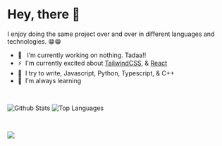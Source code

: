 # Hey, there 👋

<!--
**0x006E/0x006E** is a ✨ _special_ ✨ repository because its `README.md` (this file) appears on your GitHub profile.

Here are some ideas to get you started:

- 🔭 I’m currently working on ...
- 🌱 I’m currently learning ...
- 👯 I’m looking to collaborate on ...
- 🤔 I’m looking for help with ...
- 💬 Ask me about ...
- 📫 How to reach me: ...
- 😄 Pronouns: ...
- ⚡ Fun fact: ...
-->


I enjoy doing the same project over and over in different languages and technologies. 😁😁

- 🔭 &nbsp; I’m currently working on nothing. Tadaa!!
- ⚡️ &nbsp;I'm currently excited about [TailwindCSS](https://tailwindcss.com/), & [React](https://reactjs.org/)
- :pencil: &nbsp;I try to write, Javascript, Python, Typescript, & C++
- 🌱  &nbsp;I’m always learning

<br />


<p align="left">
  <img align="top" src="https://github-readme-stats.vercel.app/api?username=0x006e&show_icons=true&hide_title=false&include_all_commits=true&count_private=true&hide=[%22contribs%22]" alt="Github Stats" />
  <img align="top" src="https://github-readme-stats.vercel.app/api/top-langs/?username=0x006e&langs_count=9b&hide=css&layout=compact" alt="Top Languages" />
</p>

<br />

![](https://komarev.com/ghpvc/?username=0x006e)
